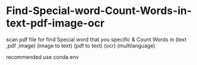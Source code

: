# Find-Special-word-Count-Words-in-text-pdf-image-ocr
scan pdf file for find Special word that you specific & Count Words in (text ,pdf ,image) (image to text) (pdf to text) (ocr) (multilanguage)

recommended use conda env
